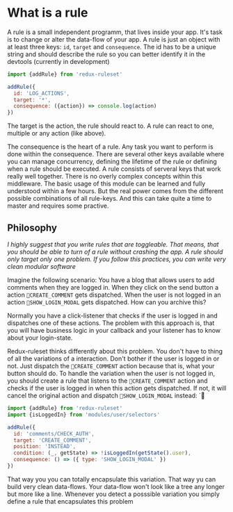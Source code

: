 # What is a rule

A rule is a small independent programm, that lives inside your app. It's task is to change or alter the data-flow of your app. A rule is just an object with at least three keys: `id`, `target` and `consequence`. The id has to be a unique string and should describe the rule so you can better identify it in the devtools (currently in development)

```javascript
import {addRule} from 'redux-ruleset'

addRule({
  id: 'LOG_ACTIONS',
  target: '*',
  consequence: ({action}) => console.log(action)
})
```

The target is the action, the rule should react to. A rule can react to one, multiple or any action (like above).

The consequence is the heart of a rule. Any task you want to perform is done within the consequence. There are several other keys available where you can manage concurrency, defining the lifetime of the rule or defining when a rule should be executed. A rule consists of serveral keys that work really well together. There is no overly complex concepts within this middleware. The basic usage of this module can be learned and fully understood within a few hours. But the real power comes from the different possible combinations of all rule-keys. And this can take quite a time to master and requires some practive.

## Philosophy

*I highly suggest that you write rules that are toggleable. That means, that you should be able to turn of a rule without crashing the app. A rule should only target only one problem. If you follow this practices, you can write very clean modular software*

Imagine the following scenario: You have a blog that allows users to add comments when they are logged in. When they click on the send button a action `CREATE_COMMENT` gets dispatched. When the user is not logged in  an action `SHOW_LOGIN_MODAL` gets dispatched. How can you archive this?

Normally you have a click-listener that checks if the user is logged in and dispatches one of these actions. The problem with this approach is, that you will have business logic in your callback and your listener has to know about your login-state.

Redux-ruleset thinks differently about this problem. You don't have to thing of all the variations of a interaction. Don't bother if the user is logged in or not. Just dispatch the `CREATE_COMMENT` action because that is, what your button should do. To handle the variation when the user is not logged in, you should create a rule that listens to the `CREATE_COMMENT` action and checks if the user is logged in when this action gets dispatched. If not, it will cancel the original action and dispatch `SHOW_LOGIN_MODAL` instead:
`

```javascript
import {addRule} from 'redux-ruleset'
import {isLoggedIn} from 'modules/user/selectors'

addRule({
  id: 'comments/CHECK_AUTH',
  target: 'CREATE_COMMENT',
  position: 'INSTEAD',
  condition: (_, getState) => !isLoggedIn(getState().user),
  consequence: () => ({ type: 'SHOW_LOGIN_MODAL' })
})
```

That way you you can totally encapsulate this variation. That way yu can build very clean data-flows. Your data-flow won't look like a tree any longer but more like a line. Whenever you detect a posssible variation you simply define a rule that encapsulates this problem
